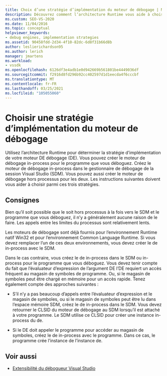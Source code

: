 ```yaml
---
title: Choix d’une stratégie d’implémentation du moteur de débogage | Microsoft Docs
description: Découvrez comment l’architecture Runtime vous aide à choisir parmi plusieurs stratégies pour l’implémentation du moteur de débogage.
ms.custom: SEO-VS-2020
ms.date: 11/04/2016
ms.topic: conceptual
helpviewer_keywords:
- debug engines, implementation strategies
ms.assetid: 90458fdd-2d34-4f10-82dc-6d8f31b66d8b
author: leslierichardson95
ms.author: lerich
manager: jmartens
ms.workload:
- vssdk
ms.openlocfilehash: 6126df3e4adb1e0d942669b561801be4449036df
ms.sourcegitcommit: f2916d8fd296b92cc402597d1d1eecda4f6cccbf
ms.translationtype: MT
ms.contentlocale: fr-FR
ms.lasthandoff: 03/25/2021
ms.locfileid: "105055060"
---
```

# <a name="choose-a-debug-engine-implementation-strategy"></a>Choisir une stratégie d’implémentation du moteur de débogage
Utilisez l’architecture Runtime pour déterminer la stratégie d’implémentation de votre moteur DE débogage (DE). Vous pouvez créer le moteur de débogage in-process pour le programme que vous déboguez. Créez le moteur de débogage in-process dans le gestionnaire de débogage de la session Visual Studio (SDM). Vous pouvez aussi créer le moteur de débogage hors processus pour les deux. Les instructions suivantes doivent vous aider à choisir parmi ces trois stratégies.

## <a name="guidelines"></a>Consignes
 Bien qu’il soit possible que le soit hors processus à la fois vers le SDM et le programme que vous déboguez, il n’y a généralement aucune raison de le faire. Les appels entre les limites du processus sont relativement lents.

 Les moteurs de débogage sont déjà fournis pour l’environnement Runtime natif Win32 et pour l’environnement Common Language Runtime. Si vous devez remplacer l’un de ces deux environnements, vous devez créer le de in-process avec le SDM.

 Dans le cas contraire, vous créez le de in-process dans le SDM ou in-process pour le programme que vous déboguez. Vous devez tenir compte du fait que l’évaluateur d’expression de l’argument DE l’DE requiert un accès fréquent au magasin de symboles de programme. Ou, si le magasin de symboles peut être chargé en mémoire pour un accès rapide. Tenez également compte des approches suivantes :

- S’il n’y a pas beaucoup d’appels entre l’évaluateur d’expression et le magasin de symboles, ou si le magasin de symboles peut être lu dans l’espace mémoire SDM, créez le de in-process dans le SDM. Vous devez retourner le CLSID du moteur de débogage au SDM lorsqu’il est attaché à votre programme. Le SDM utilise ce CLSID pour créer une instance in-process du de.

- Si le DE doit appeler le programme pour accéder au magasin de symboles, créez le de in-process avec le programme. Dans ce cas, le programme crée l’instance de l’instance de.

## <a name="see-also"></a>Voir aussi
- [Extensibilité du débogueur Visual Studio](../../extensibility/debugger/visual-studio-debugger-extensibility.md)
